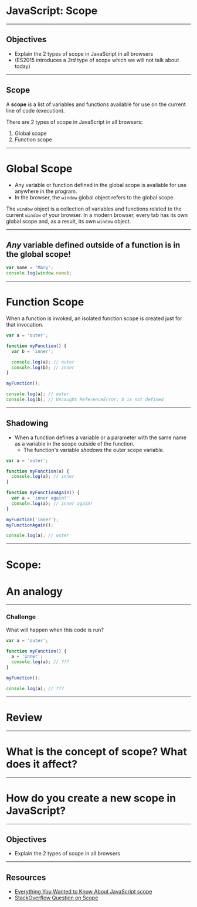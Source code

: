# JavaScript: Scope

---

## Objectives

- Explain the 2 types of scope in JavaScript in all browsers
- (ES2015 introduces a _3rd_ type of scope which we will not talk about today)

---

## Scope

A **scope** is a list of variables and functions available for use on the current line of code (execution).

There are 2 types of scope in JavaScript in all browsers:

1. Global scope
2. Function scope

---

# Global Scope

* Any variable or function defined in the global scope is available for use anywhere in the program.
* In the browser, the `window` global object refers to the global scope.

The `window` object is a collection of variables and functions related to the current `window` of your browser. In a modern browser, every tab has its own global scope and, as a result, its own `window` object.

---

## _Any_ variable defined outside of a function is in the global scope!

```javascript
var name = 'Mary';
console.log(window.name);
```

---

# Function Scope

When a function is invoked, an isolated function scope is created just for that invocation.

```javascript
var a = 'outer';

function myFunction() {
  var b = 'inner';

  console.log(a); // outer
  console.log(b); // inner
}

myFunction();

console.log(a); // outer
console.log(b); // Uncaught ReferenceError: b is not defined
```

---

## Shadowing

* When a function defines a variable or a parameter with the same name as a variable in the scope outside of the function.
  * The function's variable *shadows* the outer scope variable.

```javascript
var a = 'outer';

function myFunction(a) {
  console.log(a); // inner
}

function myFunctionAgain() {
  var a = 'inner again!'
  console.log(a); // inner again!
}

myFunction('inner');
myFunctionAgain();

console.log(a); // outer
```

---

# Scope:
# An analogy

---

### Challenge

What will happen when this code is run?

```javascript
var a = 'outer';

function myFunction() {
  a = 'inner';
  console.log(a); // ???
}

myFunction();

console.log(a); // ???
```

---

# Review

----

# What is the concept of scope? What does it affect?

----

# How do you create a new scope in JavaScript?

---

## Objectives

- Explain the 2 types of scope in all browsers

---

## Resources

* [Everything You Wanted to Know About JavaScript scope](http://toddmotto.com/everything-you-wanted-to-know-about-javascript-scope/)
* [StackOverflow Question on Scope](http://stackoverflow.com/questions/500431/what-is-the-scope-of-variables-in-javascript)
